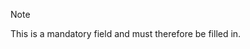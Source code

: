 <!-- markdownlint-disable-file MD041 -->
> [!NOTE]
> This is a mandatory field and must therefore be filled in.
